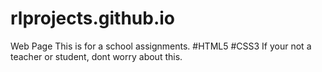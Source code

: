 # rlprojects.github.io
Web Page
This is for a school assignments.
#HTML5
#CSS3
If your not a teacher or student, dont worry about this.
